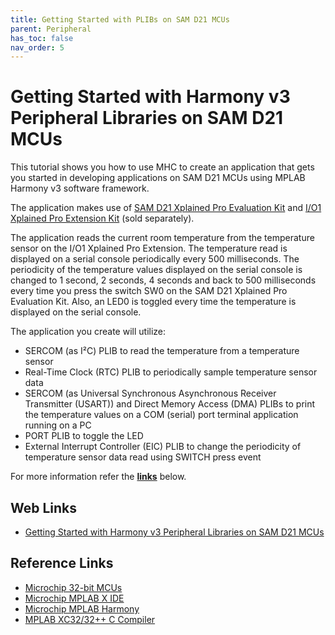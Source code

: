 ```yaml
---
title: Getting Started with PLIBs on SAM D21 MCUs
parent: Peripheral
has_toc: false
nav_order: 5
---
```


# Getting Started with Harmony v3 Peripheral Libraries on SAM D21 MCUs

This tutorial shows you how to use MHC to create an application that gets you started in developing applications on SAM D21 MCUs using MPLAB Harmony v3 software framework.

The application makes use of <a href="https://www.microchip.com/developmenttools/ProductDetails/atsamd21-xpro" target="_blank">SAM D21 Xplained Pro Evaluation Kit</a>
 and <a href="https://www.microchip.com/Developmenttools/ProductDetails/ATIO1-XPRO" target="_blank">I/O1 Xplained Pro Extension Kit</a> (sold separately).

The application reads the current room temperature from the temperature sensor on the I/O1 Xplained Pro Extension. The temperature read is displayed on a serial console periodically every 500 milliseconds. The periodicity of the temperature values displayed on the serial console is changed to 1 second, 2 seconds, 4 seconds and back to 500 milliseconds every time you press the switch SW0 on the SAM D21 Xplained Pro Evaluation Kit. Also, an LED0 is toggled every time the temperature is displayed on the serial console.

The application you create will utilize:

- SERCOM (as I²C) PLIB to read the temperature from a temperature sensor
- Real-Time Clock (RTC) PLIB to periodically sample temperature sensor data
- SERCOM (as Universal Synchronous Asynchronous Receiver Transmitter (USART)) and Direct Memory Access (DMA) PLIBs to print the temperature values on a COM (serial) port terminal application running on a PC
- PORT PLIB to toggle the LED
- External Interrupt Controller (EIC) PLIB to change the periodicity of temperature sensor data read using SWITCH press event

For more information refer the **[links](#Web-Links)** below.

## <a id="Web-Links"> </a>
## Web Links

- <a href="https://microchipdeveloper.com/harmony3:samd21-getting-started-training-module" target="_blank">Getting Started with Harmony v3 Peripheral Libraries on SAM D21 MCUs</a>


## Reference Links
- <a href="https://www.microchip.com/design-centers/32-bit" target="_blank">Microchip 32-bit MCUs</a>
- <a href="https://www.microchip.com/mplab/mplab-x-ide" target="_blank">Microchip MPLAB X IDE</a>
- <a href="https://www.microchip.com/mplab/mplab-harmony" target="_blank">Microchip MPLAB Harmony</a>
- <a href="https://www.microchip.com/mplab/compilers" target="_blank">MPLAB XC32/32++ C Compiler</a>
